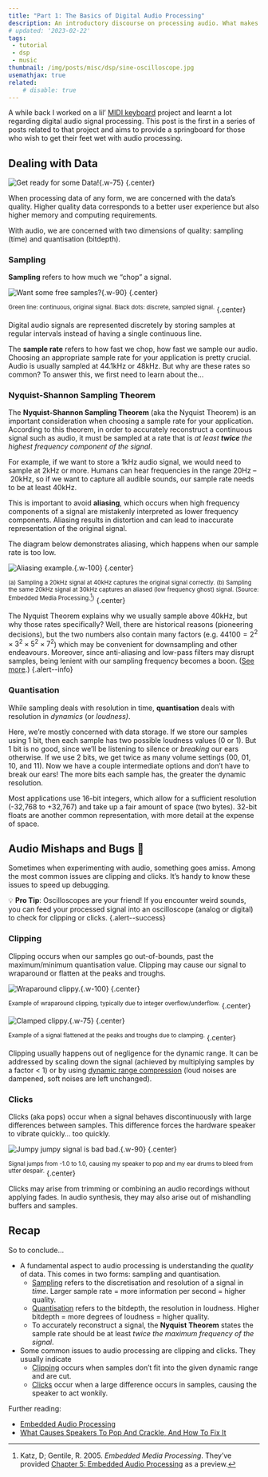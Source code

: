 ```yaml
---
title: "Part 1: The Basics of Digital Audio Processing"
description: An introductory discourse on processing audio. What makes audio tick?
# updated: '2023-02-22'
tags:
 - tutorial
 - dsp
 - music
thumbnail: /img/posts/misc/dsp/sine-oscilloscope.jpg
usemathjax: true
related:
    # disable: true
---
```


A while back I worked on a lil’ [MIDI keyboard](/posts/stm32-midi-keyboard) project and learnt a lot regarding digital audio signal processing. This post is the first in a series of posts related to that project and aims to provide a springboard for those who wish to get their feet wet with audio processing.

## Dealing with Data

![Get ready for some Data!](/img/posts/misc/dsp/data.jpg){.w-75}
{.center}

When processing data of any form, we are concerned with the data’s quality. Higher quality data corresponds to a better user experience but also higher memory and computing requirements.

With audio, we are concerned with two dimensions of quality: sampling (time) and quantisation (bitdepth).

### Sampling

**Sampling** refers to how much we “chop” a signal. 

![Want some free samples?](/img/posts/misc/dsp/sampling.png){.w-90}
{.center}

<sup>Green line: continuous, original signal. Black dots: discrete, sampled signal.</sup>
{.center}

Digital audio signals are represented discretely by storing samples at regular intervals instead of having a single continuous line.

The **sample rate** refers to how fast we chop, how fast we sample our audio. Choosing an appropriate sample rate for your application is pretty crucial. Audio is usually sampled at 44.1kHz or 48kHz. But why are these rates so common? To answer this, we first need to learn about the…

### Nyquist-Shannon Sampling Theorem

The **Nyquist-Shannon Sampling Theorem** (aka the Nyquist Theorem) is an important consideration when choosing a sample rate for your application. According to this theorem, in order to accurately reconstruct a continuous signal such as audio, it must be sampled at a rate that is *at least **twice** the highest frequency component of the signal*.

For example, if we want to store a 1kHz audio signal, we would need to sample at 2kHz or more. Humans can hear frequencies in the range 20Hz – 20kHz, so if we want to capture all audible sounds, our sample rate needs to be at least 40kHz.

This is important to avoid **aliasing**, which occurs when high frequency components of a signal are mistakenly interpreted as lower frequency components. Aliasing results in distortion and can lead to inaccurate representation of the original signal.

The diagram below demonstrates aliasing, which happens when our sample rate is too low.

![Aliasing example.](/img/posts/misc/dsp/aliasing.jpg){.w-100}
{.center}

<sup>(a) Sampling a 20kHz signal at 40kHz captures the original signal correctly. (b) Sampling the same 20kHz signal at 30kHz captures an aliased (low frequency ghost) signal. (Source: Embedded Media Processing.[^emp])</sup>
{.center}

[^emp]: Katz, D; Gentile, R. 2005. *Embedded Media Processing*. They’ve provided [Chapter 5: Embedded Audio Processing](https://www.analog.com/media/en/dsp-documentation/embedded-media-processing/embedded-media-processing-chapter5.pdf) as a preview.

The Nyquist Theorem explains why we usually sample above 40kHz, but why those rates specifically? Well, there are historical reasons (pioneering decisions), but the two numbers also contain many factors (e.g. $44100 = 2^2 \times 3^2 \times 5^2 \times 7^2$) which may be convenient for downsampling and other endeavours. Moreover, since anti-aliasing and low-pass filters may disrupt samples, being lenient with our sampling frequency becomes a boon. ([See more](https://dsp.stackexchange.com/q/17685/65058).)
{.alert--info}

### Quantisation

While sampling deals with resolution in time, **quantisation** deals with resolution in *dynamics* (or *loudness)*.

Here, we’re mostly concerned with data storage. If we store our samples using 1 bit, then each sample has two possible loudness values (0 or 1). But 1 bit is no good, since we’ll be listening to silence or *breaking* our ears otherwise. If we use 2 bits, we get twice as many volume settings (00, 01, 10, and 11). Now we have a couple intermediate options and don’t have to break our ears! The more bits each sample has, the greater the dynamic resolution.

Most applications use 16-bit integers, which allow for a sufficient resolution (-32,768 to +32,767) and take up a fair amount of space (two bytes). 32-bit floats are another common representation, with more detail at the expense of space.

## Audio Mishaps and Bugs 🐞

Sometimes when experimenting with audio, something goes amiss. Among the most common issues are clipping and clicks. It’s handy to know these issues to speed up debugging.

💡 **Pro Tip**: Oscilloscopes are your friend! If you encounter weird sounds, you can feed your processed signal into an oscilloscope (analog or digital) to check for clipping or clicks.
{.alert--success}

### Clipping

Clipping occurs when our samples go out-of-bounds, past the maximum/minimum quantisation value. Clipping may cause our signal to wraparound or flatten at the peaks and troughs.

![Wraparound clippy.](/img/posts/misc/dsp/clipping-2.jpg){.w-100}
{.center}

<sup>Example of wraparound clipping, typically due to integer overflow/underflow.</sup>
{.center}

![Clamped clippy.](/img/posts/misc/dsp/clipping-1.jpg){.w-75}
{.center}

<sup>Example of a signal flattened at the peaks and troughs due to clamping.</sup>
{.center}

Clipping usually happens out of negligence for the dynamic range. It can be addressed by scaling down the signal (achieved by multiplying samples by a factor < 1) or by using [dynamic range compression](https://en.wikipedia.org/wiki/Dynamic_range_compression) (loud noises are dampened, soft noises are left unchanged).

### Clicks

Clicks (aka pops) occur when a signal behaves discontinuously with large differences between samples. This difference forces the hardware speaker to vibrate quickly… too quickly.

![Jumpy jumpy signal is bad bad.](/img/posts/misc/dsp/click.jpg){.w-90}
{.center}

<sup>Signal jumps from -1.0 to 1.0, causing my speaker to pop and my ear drums to bleed from utter despair.</sup>
{.center}

Clicks may arise from trimming or combining an audio recordings without applying fades. In audio synthesis, they may also arise out of mishandling buffers and samples.

## Recap

So to conclude…

- A fundamental aspect to audio processing is understanding the *quality* of data. This comes in two forms: sampling and quantisation.
    - [Sampling](#sampling) refers to the discretisation and resolution of a signal in *time*. Larger sample rate = more information per second = higher quality.
    - [Quantisation](#quantisation) refers to the bitdepth, the resolution in loudness. Higher bitdepth = more degrees of loudness = higher quality.
    - To accurately reconstruct a signal, the **Nyquist Theorem** states the sample rate should be at least *twice the maximum frequency of the signal*.
- Some common issues to audio processing are clipping and clicks. They usually indicate
    - [Clipping](#clipping) occurs when samples don’t fit into the given dynamic range and are cut.
    - [Clicks](#clicks) occur when a large difference occurs in samples, causing the speaker to act wonkily.

Further reading:

- [Embedded Audio Processing](https://www.analog.com/media/en/dsp-documentation/embedded-media-processing/embedded-media-processing-chapter5.pdf)
- [What Causes Speakers To Pop And Crackle, And How To Fix It](https://mynewmicrophone.com/what-causes-speakers-to-pop-and-crackle-and-how-to-fix-it/)
